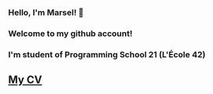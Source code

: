 ### Hello, I'm Marsel!  👋 
### Welcome to my github account! 
### I'm student of Programming School 21 (L'École 42)
## [My CV](https://github.com/marselaminov/CV/blob/main/CV%20%D0%9C%D0%B0%D1%80%D1%81%D0%B5%D0%BB%D1%8C%20%D0%90%D0%BC%D0%B8%D0%BD%D0%BE%D0%B2.pdf)
<!-- [![jaeskim's 42 stats](https://badge42.herokuapp.com/api/stats/legunshi?privacyEmail=true)](https://github.com/JaeSeoKim/badge42)


[![Top Langs](https://github-readme-stats.vercel.app/api/top-langs/?username=marselaminov&layout=compact)](https://github.com/anuraghazra/github-readme-stats) -->

<!-- [![Readme Card](https://github-readme-stats.vercel.app/api/pin/?username=marselaminov&repo=github-readme-stats)](https://github.com/marselaminov/github-readme-stats) -->
 
<!-- <details open><summary><font size = 100> Projects : </font></summary>
  
  # Projects :
  
  ## Webserver - nginx implementation
  [![jaeskim's 42Project Score](https://badge42.herokuapp.com/api/project/legunshi/webserv)](https://github.com/marselaminov/WebServer)
  
  ## Minishell - simple version of shell
  [![jaeskim's 42Project Score](https://badge42.herokuapp.com/api/project/legunshi/minishell)](https://github.com/marselaminov/minishell)
  
  ## Philosophers - multithreading
  [![jaeskim's 42Project Score](https://badge42.herokuapp.com/api/project/legunshi/Philosophers)](https://github.com/marselaminov/philosophers)
  
  ## Services - clusturing an docker-compose application whose deploy it with Kubernetes
  [![jaeskim's 42Project Score](https://badge42.herokuapp.com/api/project/legunshi/ft_services)](https://github.com/marselaminov/ft_services)
  
  ## Server - Installation docker to create server with Nginx, Mysql and Wordpress
  [![jaeskim's 42Project Score](https://badge42.herokuapp.com/api/project/legunshi/ft_server)](https://github.com/marselaminov/ft_server)
  
  ## Cub3D - Wolfenstein 3D
  [![jaeskim's 42Project Score](https://badge42.herokuapp.com/api/project/legunshi/cub3d)](https://github.com/marselaminov/cub3D)
  
  ## Libasm - learning assembly
  [![jaeskim's 42Project Score](https://badge42.herokuapp.com/api/project/legunshi/libasm)](https://github.com/marselaminov/libasm)
  
  ## Printf - implementation of my own "printf"
  [![jaeskim's 42Project Score](https://badge42.herokuapp.com/api/project/legunshi/ft_printf)](https://github.com/marselaminov/ft_printf)
  
  ## GNL - implementation of my own "getline"
  [![jaeskim's 42Project Score](https://badge42.herokuapp.com/api/project/legunshi/get_next_line)](https://github.com/marselaminov/get_next_line)
  
  ## Libft - own library with most popular functions
  [![jaeskim's 42Project Score](https://badge42.herokuapp.com/api/project/legunshi/Libft)](https://github.com/marselaminov/libft)
  
  ## CPP - learning C++
  https://github.com/marselaminov/CPP
  
</details> -->
  
